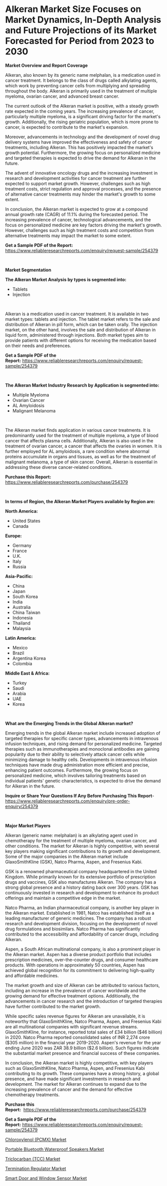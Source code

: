 <p><h1>Alkeran Market Size Focuses on Market Dynamics, In-Depth Analysis and Future Projections of its Market Forecasted for Period from 2023 to 2030</h1></p><p><strong>Market Overview and Report Coverage</strong></p>
<p><p>Alkeran, also known by its generic name melphalan, is a medication used in cancer treatment. It belongs to the class of drugs called alkylating agents, which work by preventing cancer cells from multiplying and spreading throughout the body. Alkeran is primarily used in the treatment of multiple myeloma, ovarian cancer, and advanced breast cancer.</p><p>The current outlook of the Alkeran market is positive, with a steady growth rate expected in the coming years. The increasing prevalence of cancer, particularly multiple myeloma, is a significant driving factor for the market's growth. Additionally, the rising geriatric population, which is more prone to cancer, is expected to contribute to the market's expansion.</p><p>Moreover, advancements in technology and the development of novel drug delivery systems have improved the effectiveness and safety of cancer treatments, including Alkeran. This has positively impacted the market's growth potential. Furthermore, the growing focus on personalized medicine and targeted therapies is expected to drive the demand for Alkeran in the future.</p><p>The advent of innovative oncology drugs and the increasing investment in research and development activities for cancer treatment are further expected to support market growth. However, challenges such as high treatment costs, strict regulation and approval processes, and the presence of alternative cancer treatments may hinder the market's growth to some extent.</p><p>In conclusion, the Alkeran market is expected to grow at a compound annual growth rate (CAGR) of 11.1% during the forecasted period. The increasing prevalence of cancer, technological advancements, and the focus on personalized medicine are key factors driving the market's growth. However, challenges such as high treatment costs and competition from alternative treatments may impact the market to some extent.</p></p>
<p><strong>Get a Sample PDF of the Report:</strong> <a href="https://www.reliableresearchreports.com/enquiry/request-sample/254379">https://www.reliableresearchreports.com/enquiry/request-sample/254379</a></p>
<p>&nbsp;</p>
<p><strong>Market Segmentation</strong></p>
<p><strong>The Alkeran Market Analysis by types is segmented into:</strong></p>
<p><ul><li>Tablets</li><li>Injection</li></ul></p>
<p>&nbsp;</p>
<p><p>Alkeran is a medication used in cancer treatment. It is available in two market types: tablets and injection. The tablet market refers to the sale and distribution of Alkeran in pill form, which can be taken orally. The injection market, on the other hand, involves the sale and distribution of Alkeran in liquid form, administered through injections. Both market types aim to provide patients with different options for receiving the medication based on their needs and preferences.</p></p>
<p><strong>Get a Sample PDF of the Report:</strong>&nbsp;<a href="https://www.reliableresearchreports.com/enquiry/request-sample/254379">https://www.reliableresearchreports.com/enquiry/request-sample/254379</a></p>
<p>&nbsp;</p>
<p><strong>The Alkeran Market Industry Research by Application is segmented into:</strong></p>
<p><ul><li>Multiple Myeloma</li><li>Ovarian Cancer</li><li>AL Amyloidosis</li><li>Malignant Melanoma</li></ul></p>
<p>&nbsp;</p>
<p><p>The Alkeran market finds application in various cancer treatments. It is predominantly used for the treatment of multiple myeloma, a type of blood cancer that affects plasma cells. Additionally, Alkeran is also used in the treatment of ovarian cancer, a cancer that affects the ovaries in women. It is further employed for AL amyloidosis, a rare condition where abnormal proteins accumulate in organs and tissues, as well as for the treatment of malignant melanoma, a type of skin cancer. Overall, Alkeran is essential in addressing these diverse cancer-related conditions.</p></p>
<p><strong>Purchase this Report:</strong>&nbsp; <a href="https://www.reliableresearchreports.com/purchase/254379">https://www.reliableresearchreports.com/purchase/254379</a></p>
<p>&nbsp;</p>
<p><strong>In terms of Region, the Alkeran Market Players available by Region are:</strong></p>
<p>
    <p> <strong> North America: </strong>
        <ul>
            <li>United States</li>
            <li>Canada</li>
        </ul>
        </p> 
    <p> <strong> Europe: </strong>
        <ul>
            <li>Germany</li>
            <li>France</li>
            <li>U.K.</li>
            <li>Italy</li>
            <li>Russia</li>
        </ul>
        </p> 
    <p> <strong> Asia-Pacific: </strong>
        <ul>
            <li>China</li>
            <li>Japan</li>
            <li>South Korea</li>
            <li>India</li>
            <li>Australia</li>
            <li>China Taiwan</li>
            <li>Indonesia</li>
            <li>Thailand</li>
            <li>Malaysia</li>
        </ul>
        </p> 
    <p> <strong> Latin America: </strong>
        <ul>
            <li>Mexico</li>
            <li>Brazil</li>
            <li>Argentina Korea</li>
            <li>Colombia</li>
        </ul>
        </p> 
    <p> <strong> Middle East & Africa: </strong>
        <ul>
            <li>Turkey</li>
            <li>Saudi</li>
            <li>Arabia</li>
            <li>UAE</li>
            <li>Korea</li>
        </ul>
    </p>
    </p>
<p>&nbsp;</p>
<p><strong>What are the Emerging Trends in the Global Alkeran market?</strong></p>
<p><p>Emerging trends in the global Alkeran market include increased adoption of targeted therapies for specific cancer types, advancements in intravenous infusion techniques, and rising demand for personalized medicine. Targeted therapies such as immunotherapies and monoclonal antibodies are gaining popularity due to their ability to selectively attack cancer cells while minimizing damage to healthy cells. Developments in intravenous infusion techniques have made drug administration more efficient and precise, enhancing patient outcomes. Furthermore, the growing focus on personalized medicine, which involves tailoring treatments based on individual patients' genetic characteristics, is expected to drive the demand for Alkeran in the future.</p></p>
<p><strong>Inquire or Share Your Questions If Any Before Purchasing This Report</strong>- <a href="https://www.reliableresearchreports.com/enquiry/pre-order-enquiry/254379">https://www.reliableresearchreports.com/enquiry/pre-order-enquiry/254379</a></p>
<p>&nbsp;</p>
<p><strong>Major Market Players</strong></p>
<p><p>Alkeran (generic name: melphalan) is an alkylating agent used in chemotherapy for the treatment of multiple myeloma, ovarian cancer, and other conditions. The market for Alkeran is highly competitive, with several key players making significant contributions to its growth and development. Some of the major companies in the Alkeran market include GlaxoSmithKline (GSK), Natco Pharma, Aspen, and Fresenius Kabi.</p><p>GSK is a renowned pharmaceutical company headquartered in the United Kingdom. While primarily known for its extensive portfolio of prescription drugs and vaccines, GSK also manufactures Alkeran. The company has a strong global presence and a history dating back over 300 years. GSK has continuously invested in research and development to enhance its product offerings and maintain a competitive edge in the market.</p><p>Natco Pharma, an Indian pharmaceutical company, is another key player in the Alkeran market. Established in 1981, Natco has established itself as a leading manufacturer of generic medicines. The company has a robust research and development division, focusing on the development of novel drug formulations and biosimilars. Natco Pharma has significantly contributed to the accessibility and affordability of cancer drugs, including Alkeran.</p><p>Aspen, a South African multinational company, is also a prominent player in the Alkeran market. Aspen has a diverse product portfolio that includes prescription medicines, over-the-counter drugs, and consumer healthcare products. With operations in approximately 50 countries, Aspen has achieved global recognition for its commitment to delivering high-quality and affordable medicines.</p><p>The market growth and size of Alkeran can be attributed to various factors, including an increase in the prevalence of cancer worldwide and the growing demand for effective treatment options. Additionally, the advancements in cancer research and the introduction of targeted therapies have further contributed to the market growth.</p><p>While specific sales revenue figures for Alkeran are unavailable, it is noteworthy that GlaxoSmithKline, Natco Pharma, Aspen, and Fresenius Kabi are all multinational companies with significant revenue streams. GlaxoSmithKline, for instance, reported total sales of £34 billion ($46 billion) in 2020. Natco Pharma reported consolidated sales of INR 2,274 crore ($305 million) in the financial year 2019-2020. Aspen's revenue for the year ending June 2020 was ZAR 38.9 billion ($2.6 billion). Such figures indicate the substantial market presence and financial success of these companies.</p><p>In conclusion, the Alkeran market is highly competitive, with key players such as GlaxoSmithKline, Natco Pharma, Aspen, and Fresenius Kabi contributing to its growth. These companies have a strong history, a global presence, and have made significant investments in research and development. The market for Alkeran continues to expand due to the increasing prevalence of cancer and the demand for effective chemotherapy treatments.</p></p>
<p><strong>Purchase this Report:</strong>&nbsp;&nbsp;<a href="https://www.reliableresearchreports.com/purchase/254379">https://www.reliableresearchreports.com/purchase/254379</a></p>
<p></p>
<p><strong>Get a Sample PDF of the Report:</strong>&nbsp;<a href="https://www.reliableresearchreports.com/enquiry/request-sample/254379">https://www.reliableresearchreports.com/enquiry/request-sample/254379</a></p>
<p><p><a href="https://medium.com/@santaraynor/chloroxylenol-pcmx-market-size-market-outlook-and-market-forecast-2023-to-2030-16132aeccb02">Chloroxylenol (PCMX) Market</a></p><p><a href="https://www.linkedin.com/pulse/portable-bluetooth-waterproof-speakers-market-size-share-global-ecqqe/">Portable Bluetooth Waterproof Speakers Market</a></p><p><a href="https://medium.com/@norvalolson/triclocarban-tcc-nbsp-market-focuses-on-market-share-size-and-projected-forecast-till-2030-6e4e6938de20">Triclocarban (TCC) Market</a></p><p><a href="https://www.linkedin.com/pulse/termination-regulator-market-share-amp-new-trends-analysis-report-l6rbe/">Termination Regulator Market</a></p><p><a href="https://www.linkedin.com/pulse/smart-door-window-sensor-market-size-2023-2030-global-industrial-6ngle/">Smart Door and Window Sensor Market</a></p></p>